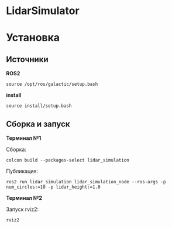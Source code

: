 # LidarSimulator


# Установка

## Источники

**ROS2**
```
source /opt/ros/galactic/setup.bash
```

**install**
```
source install/setup.bash
```

## Сборка и запуск

**Терминал №1**

Сборка:
```
colcon build --packages-select lidar_simulation
```

Публикация:

```
ros2 run lidar_simulation lidar_simulation_node --ros-args -p num_circles:=10 -p lidar_height:=1.0
```


**Терминал №2**

Запуск rviz2:

```
rviz2
```
